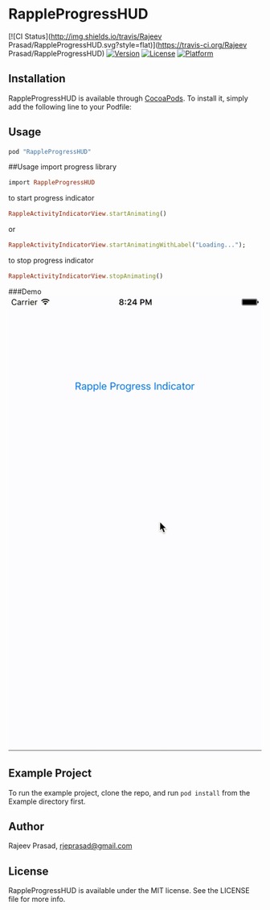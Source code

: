 # RappleProgressHUD

[![CI Status](http://img.shields.io/travis/Rajeev Prasad/RappleProgressHUD.svg?style=flat)](https://travis-ci.org/Rajeev Prasad/RappleProgressHUD)
[![Version](https://img.shields.io/cocoapods/v/RappleProgressHUD.svg?style=flat)](http://cocoapods.org/pods/RappleProgressHUD)
[![License](https://img.shields.io/cocoapods/l/RappleProgressHUD.svg?style=flat)](http://cocoapods.org/pods/RappleProgressHUD)
[![Platform](https://img.shields.io/cocoapods/p/RappleProgressHUD.svg?style=flat)](http://cocoapods.org/pods/RappleProgressHUD)

## Installation

RappleProgressHUD is available through [CocoaPods](http://cocoapods.org). To install
it, simply add the following line to your Podfile:

## Usage

```ruby
pod "RappleProgressHUD"
```

##Usage
import progress library

```ruby
import RappleProgressHUD
```

to start progress indicator

```ruby
RappleActivityIndicatorView.startAnimating()
```

or

```ruby
RappleActivityIndicatorView.startAnimatingWithLabel("Loading...");
```

to stop progress indicator
```ruby
RappleActivityIndicatorView.stopAnimating()
```

###Demo
![demo](Example/Demo/Demo.gif)

## Example Project

To run the example project, clone the repo, and run `pod install` from the Example directory first.

## Author

Rajeev Prasad, rjeprasad@gmail.com

## License

RappleProgressHUD is available under the MIT license. See the LICENSE file for more info.
